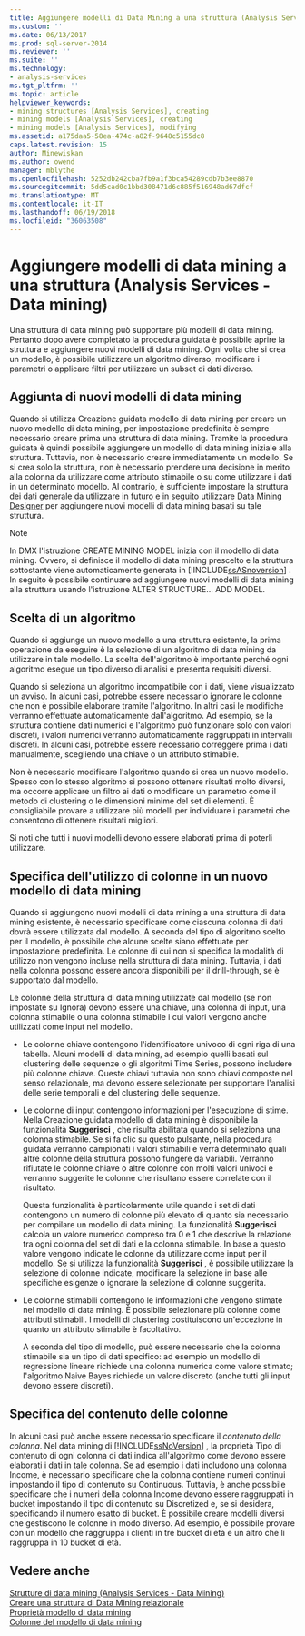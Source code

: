 ```yaml
---
title: Aggiungere modelli di Data Mining a una struttura (Analysis Services - Data Mining) | Documenti Microsoft
ms.custom: ''
ms.date: 06/13/2017
ms.prod: sql-server-2014
ms.reviewer: ''
ms.suite: ''
ms.technology:
- analysis-services
ms.tgt_pltfrm: ''
ms.topic: article
helpviewer_keywords:
- mining structures [Analysis Services], creating
- mining models [Analysis Services], creating
- mining models [Analysis Services], modifying
ms.assetid: a175daa5-58ea-474c-a82f-9648c5155dc8
caps.latest.revision: 15
author: Minewiskan
ms.author: owend
manager: mblythe
ms.openlocfilehash: 5252db242cba7fb9a1f3bca54289cdb7b3ee8870
ms.sourcegitcommit: 5dd5cad0c1bbd308471d6c885f516948ad67dfcf
ms.translationtype: MT
ms.contentlocale: it-IT
ms.lasthandoff: 06/19/2018
ms.locfileid: "36063508"
---
```

# <a name="add-mining-models-to-a-structure-analysis-services---data-mining"></a>Aggiungere modelli di data mining a una struttura (Analysis Services - Data mining)
  Una struttura di data mining può supportare più modelli di data mining. Pertanto dopo avere completato la procedura guidata è possibile aprire la struttura e aggiungere nuovi modelli di data mining. Ogni volta che si crea un modello, è possibile utilizzare un algoritmo diverso, modificare i parametri o applicare filtri per utilizzare un subset di dati diverso.  
  
## <a name="adding-new-mining-models"></a>Aggiunta di nuovi modelli di data mining  
 Quando si utilizza Creazione guidata modello di data mining per creare un nuovo modello di data mining, per impostazione predefinita è sempre necessario creare prima una struttura di data mining. Tramite la procedura guidata è quindi possibile aggiungere un modello di data mining iniziale alla struttura. Tuttavia, non è necessario creare immediatamente un modello. Se si crea solo la struttura, non è necessario prendere una decisione in merito alla colonna da utilizzare come attributo stimabile o su come utilizzare i dati in un determinato modello. Al contrario, è sufficiente impostare la struttura dei dati generale da utilizzare in futuro e in seguito utilizzare [Data Mining Designer](data-mining-designer.md) per aggiungere nuovi modelli di data mining basati su tale struttura.  
  
> [!NOTE]  
>  In DMX l'istruzione CREATE MINING MODEL inizia con il modello di data mining. Ovvero, si definisce il modello di data mining prescelto e la struttura sottostante viene automaticamente generata in [!INCLUDE[ssASnoversion](../../includes/ssasnoversion-md.md)] . In seguito è possibile continuare ad aggiungere nuovi modelli di data mining alla struttura usando l'istruzione ALTER STRUCTURE… ADD MODEL.  
  
## <a name="choosing-an-algorithm"></a>Scelta di un algoritmo  
 Quando si aggiunge un nuovo modello a una struttura esistente, la prima operazione da eseguire è la selezione di un algoritmo di data mining da utilizzare in tale modello. La scelta dell'algoritmo è importante perché ogni algoritmo esegue un tipo diverso di analisi e presenta requisiti diversi.  
  
 Quando si seleziona un algoritmo incompatibile con i dati, viene visualizzato un avviso. In alcuni casi, potrebbe essere necessario ignorare le colonne che non è possibile elaborare tramite l'algoritmo. In altri casi le modifiche verranno effettuate automaticamente dall'algoritmo. Ad esempio, se la struttura contiene dati numerici e l'algoritmo può funzionare solo con valori discreti, i valori numerici verranno automaticamente raggruppati in intervalli discreti. In alcuni casi, potrebbe essere necessario correggere prima i dati manualmente, scegliendo una chiave o un attributo stimabile.  
  
 Non è necessario modificare l'algoritmo quando si crea un nuovo modello. Spesso con lo stesso algoritmo si possono ottenere risultati molto diversi, ma occorre applicare un filtro ai dati o modificare un parametro come il metodo di clustering o le dimensioni minime del set di elementi. È consigliabile provare a utilizzare più modelli per individuare i parametri che consentono di ottenere risultati migliori.  
  
 Si noti che tutti i nuovi modelli devono essere elaborati prima di poterli utilizzare.  
  
## <a name="specifying-the-usage-of-columns-in-a-new-mining-model"></a>Specifica dell'utilizzo di colonne in un nuovo modello di data mining  
 Quando si aggiungono nuovi modelli di data mining a una struttura di data mining esistente, è necessario specificare come ciascuna colonna di dati dovrà essere utilizzata dal modello. A seconda del tipo di algoritmo scelto per il modello, è possibile che alcune scelte siano effettuate per impostazione predefinita. Le colonne di cui non si specifica la modalità di utilizzo non vengono incluse nella struttura di data mining. Tuttavia, i dati nella colonna possono essere ancora disponibili per il drill-through, se è supportato dal modello.  
  
 Le colonne della struttura di data mining utilizzate dal modello (se non impostate su Ignora) devono essere una chiave, una colonna di input, una colonna stimabile o una colonna stimabile i cui valori vengono anche utilizzati come input nel modello.  
  
-   Le colonne chiave contengono l'identificatore univoco di ogni riga di una tabella. Alcuni modelli di data mining, ad esempio quelli basati sul clustering delle sequenze o gli algoritmi Time Series, possono includere più colonne chiave. Queste chiavi tuttavia non sono chiavi composte nel senso relazionale, ma devono essere selezionate per supportare l'analisi delle serie temporali e del clustering delle sequenze.  
  
-   Le colonne di input contengono informazioni per l'esecuzione di stime. Nella Creazione guidata modello di data mining è disponibile la funzionalità **Suggerisci** , che risulta abilitata quando si seleziona una colonna stimabile. Se si fa clic su questo pulsante, nella procedura guidata verranno campionati i valori stimabili e verrà determinato quali altre colonne della struttura possono fungere da variabili. Verranno rifiutate le colonne chiave o altre colonne con molti valori univoci e verranno suggerite le colonne che risultano essere correlate con il risultato.  
  
     Questa funzionalità è particolarmente utile quando i set di dati contengono un numero di colonne più elevato di quanto sia necessario per compilare un modello di data mining. La funzionalità **Suggerisci** calcola un valore numerico compreso tra 0 e 1 che descrive la relazione tra ogni colonna del set di dati e la colonna stimabile. In base a questo valore vengono indicate le colonne da utilizzare come input per il modello. Se si utilizza la funzionalità **Suggerisci** , è possibile utilizzare la selezione di colonne indicate, modificare la selezione in base alle specifiche esigenze o ignorare la selezione di colonne suggerita.  
  
-   Le colonne stimabili contengono le informazioni che vengono stimate nel modello di data mining. È possibile selezionare più colonne come attributi stimabili. I modelli di clustering costituiscono un'eccezione in quanto un attributo stimabile è facoltativo.  
  
     A seconda del tipo di modello, può essere necessario che la colonna stimabile sia un tipo di dati specifico: ad esempio un modello di regressione lineare richiede una colonna numerica come valore stimato; l'algoritmo Naive Bayes richiede un valore discreto (anche tutti gli input devono essere discreti).  
  
## <a name="specifying-column-content"></a>Specifica del contenuto delle colonne  
 In alcuni casi può anche essere necessario specificare il *contenuto della colonna*. Nel data mining di [!INCLUDE[ssNoVersion](../../includes/ssnoversion-md.md)] , la proprietà Tipo di contenuto di ogni colonna di dati indica all'algoritmo come devono essere elaborati i dati in tale colonna. Se ad esempio i dati includono una colonna Income, è necessario specificare che la colonna contiene numeri continui impostando il tipo di contenuto su Continuous. Tuttavia, è anche possibile specificare che i numeri della colonna Income devono essere raggruppati in bucket impostando il tipo di contenuto su Discretized e, se si desidera, specificando il numero esatto di bucket. È possibile creare modelli diversi che gestiscono le colonne in modo diverso. Ad esempio, è possibile provare con un modello che raggruppa i clienti in tre bucket di età e un altro che li raggruppa in 10 bucket di età.  
  
## <a name="see-also"></a>Vedere anche  
 [Strutture di data mining &#40;Analysis Services - Data Mining&#41;](mining-structures-analysis-services-data-mining.md)   
 [Creare una struttura di Data Mining relazionale](create-a-relational-mining-structure.md)   
 [Proprietà modello di data mining](mining-model-properties.md)   
 [Colonne del modello di data mining](mining-model-columns.md)  
  
  